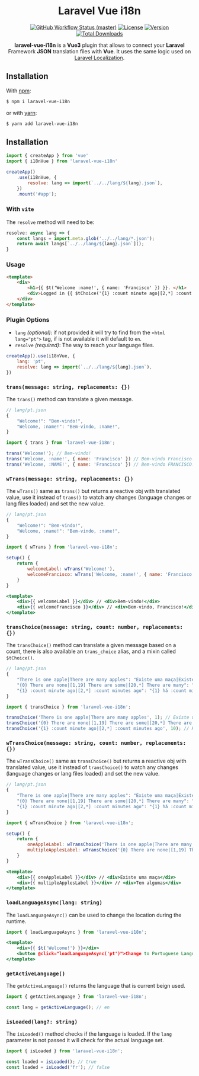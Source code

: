 <h1 align="center" style="border:none !important">
    Laravel Vue i18n
</h1>

<p align="center">
    <a href="https://github.com/xiCO2k/laravel-vue-i18n/actions"><img alt="GitHub Workflow Status (master)" src="https://img.shields.io/github/workflow/status/xiCO2k/laravel-vue-i18n/Tests/main"></a>
    <a href="https://www.npmjs.com/package/laravel-vue-i18n"><img alt="License" src="https://img.shields.io/npm/l/laravel-vue-i18n.svg?sanitize=true"></a>
    <a href="https://www.npmjs.com/package/laravel-vue-i18n"><img alt="Version" src="https://img.shields.io/npm/v/laravel-vue-i18n.svg"></a>
    <a href="https://www.npmjs.com/package/laravel-vue-i18n"><img alt="Total Downloads" src="https://img.shields.io/npm/dt/laravel-vue-i18n.svg"></a>
</p>

<p align="center">
    <b>laravel-vue-i18n</b> is a <b>Vue3</b> plugin that allows to connect your <b>Laravel</b> Framework <b>JSON</b> translation
    files with <b>Vue</b>. It uses the same logic used on <a href="https://laravel.com/docs/8.x/localization">Laravel Localization</a>.
</p>

## Installation
With [npm](https://www.npmjs.com):
```sh
$ npm i laravel-vue-i18n
```

or with [yarn](https://yarnpkg.com):
```sh
$ yarn add laravel-vue-i18n
```

## Installation

```js
import { createApp } from 'vue'
import { i18nVue } from 'laravel-vue-i18n'

createApp()
    .use(i18nVue, {
        resolve: lang => import(`../../lang/${lang}.json`),
    })
    .mount('#app');
```

### With `vite`

The `resolve` method will need to be:

```js
resolve: async lang => {
    const langs = import.meta.glob('../../lang/*.json');
    return await langs[`../../lang/${lang}.json`]();
}
````

### Usage

```html
<template>
    <div>
        <h1>{{ $t('Welcome :name!', { name: 'Francisco' }) }}. </h1>
        <div>Logged in {{ $tChoice('{1} :count minute ago|[2,*] :count minutes ago', 10) }}</div>
    </div>
</template>
```

### Plugin Options

- `lang` *(optional)*: if not provided it will try to find from the `<html lang="pt">` tag, if is not available it will default to `en`.
- `resolve` *(required)*: The way to reach your language files.

```js
createApp().use(i18nVue, {
    lang: 'pt',
    resolve: lang => import(`../../lang/${lang}.json`),
})
```

### `trans(message: string, replacements: {})`

The `trans()` method can translate a given message.

```js
// lang/pt.json
{
    "Welcome!": "Bem-vindo!",
    "Welcome, :name!": "Bem-vindo, :name!",
}

import { trans } from 'laravel-vue-i18n';

trans('Welcome!'); // Bem-vindo!
trans('Welcome, :name!', { name: 'Francisco' }) // Bem-vindo Francisco!
trans('Welcome, :NAME!', { name: 'Francisco' }) // Bem-vindo FRANCISCO!
```

### `wTrans(message: string, replacements: {})`

The `wTrans()` same as `trans()` but returns a reactive obj with translated value,
use it instead of `trans()` to watch any changes (language changes or lang files loaded) and set the new value.
```jsx
// lang/pt.json
{
    "Welcome!": "Bem-vindo!",
    "Welcome, :name!": "Bem-vindo, :name!",
}

import { wTrans } from 'laravel-vue-i18n';

setup() {
    return {
        welcomeLabel: wTrans('Welcome!'),
        welcomeFrancisco: wTrans('Welcome, :name!', { name: 'Francisco' })
    } 
}

<template>
    <div>{{ welcomeLabel }}</div> // <div>Bem-vindo!</div>
    <div>{{ welcomeFrancisco }}</div> // <div>Bem-vindo, Francisco!</div>
</template>
```

### `transChoice(message: string, count: number, replacements: {})`

The `transChoice()` method can translate a given message based on a count,
there is also available an `trans_choice` alias, and a mixin called `$tChoice()`.

```js
// lang/pt.json
{
    "There is one apple|There are many apples": "Existe uma maça|Existe muitas maças",
    "{0} There are none|[1,19] There are some|[20,*] There are many": "Não tem|Tem algumas|Tem muitas",
    "{1} :count minute ago|[2,*] :count minutes ago": "{1} há :count minuto|[2,*] há :count minutos",
}

import { transChoice } from 'laravel-vue-i18n';

transChoice('There is one apple|There are many apples', 1); // Existe uma maça
transChoice('{0} There are none|[1,19] There are some|[20,*] There are many', 19); // Tem algumas
transChoice('{1} :count minute ago|[2,*] :count minutes ago', 10); // Há 10 minutos.
```


### `wTransChoice(message: string, count: number, replacements: {})`

The `wTransChoice()` same as `transChoice()` but returns a reactive obj with translated value,
use it instead of `transChoice()` to watch any changes (language changes or lang files loaded) and set the new value.


```jsx
// lang/pt.json
{
    "There is one apple|There are many apples": "Existe uma maça|Existe muitas maças",
    "{0} There are none|[1,19] There are some|[20,*] There are many": "Não tem|Tem algumas|Tem muitas",
    "{1} :count minute ago|[2,*] :count minutes ago": "{1} há :count minuto|[2,*] há :count minutos",
}

import { wTransChoice } from 'laravel-vue-i18n';

setup() {
    return {
        oneAppleLabel: wTransChoice('There is one apple|There are many apples', 1),
        multipleApplesLabel: wTransChoice('{0} There are none|[1,19] There are some|[20,*] There are many', 19)
    } 
}

<template>
    <div>{{ oneAppleLabel }}</div> // <div>Existe uma maça</div>
    <div>{{ multipleApplesLabel }}</div> // <div>Tem algumas</div>
</template>
```

### `loadLanguageAsync(lang: string)`

The `loadLanguageAsync()` can be used to change the location during the runtime.

```jsx
import { loadLanguageAsync } from 'laravel-vue-i18n';

<template>
    <div>{{ $t('Welcome!') }}</div>
    <button @click="loadLanguageAsync('pt')">Change to Portuguese Language</button>
</template>
```

### `getActiveLanguage()`

The `getActiveLanguage()` returns the language that is current beign used.


```jsx
import { getActiveLanguage } from 'laravel-vue-i18n';

const lang = getActiveLanguage(); // en
```

### `isLoaded(lang?: string)`

The `isLoaded()` method checks if the language is loaded.
If the `lang` parameter is not passed it will check for the actual language set.

```jsx
import { isLoaded } from 'laravel-vue-i18n';

const loaded = isLoaded(); // true
const loaded = isLoaded('fr'); // false
```
